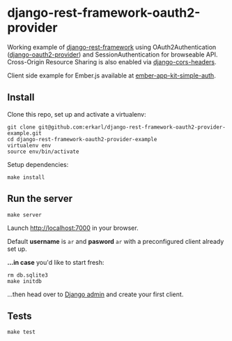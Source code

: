 django-rest-framework-oauth2-provider
===================
Working example of [django-rest-framework](https://github.com/tomchristie/django-rest-framework/tree/master) using OAuth2Authentication ([django-oauth2-provider](https://github.com/caffeinehit/django-oauth2-provider)) and SessionAuthentication for browseable API. Cross-Origin Resource Sharing is also enabled via [django-cors-headers](https://github.com/ottoyiu/django-cors-headers).

Client side example for Ember.js available at [ember-app-kit-simple-auth](https://github.com/erkarl/ember-app-kit-simple-auth).

## Install 
Clone this repo, set up and activate a virtualenv:
```console
git clone git@github.com:erkarl/django-rest-framework-oauth2-provider-example.git
cd django-rest-framework-oauth2-provider-example
virtualenv env
source env/bin/activate
```

Setup dependencies:
```console
make install
```

## Run the server 
```console
make server
```
Launch [http://localhost:7000](http://localhost:7000) in your browser.

Default **username** is `ar` and **pasword** `ar` with a preconfigured client already set up. 


**...in case** you'd like to start fresh:
```console
rm db.sqlite3
make initdb
```

...then head over to [Django admin](http://localhost:7000/admin/) and create your first client.

## Tests 
```console
make test 
```
